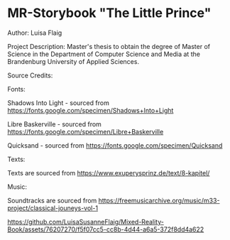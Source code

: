 # MR-Storybook "The Little Prince"

Author: Luisa Flaig

Project Description: Master's thesis to obtain the degree of Master of Science in the Department of Computer Science and Media at the Brandenburg University of Applied Sciences.

Source Credits:

Fonts:

Shadows Into Light - sourced from https://fonts.google.com/specimen/Shadows+Into+Light

Libre Baskerville - sourced from https://fonts.google.com/specimen/Libre+Baskerville

Quicksand - sourced from https://fonts.google.com/specimen/Quicksand

Texts:

Texts are sourced from https://www.exuperysprinz.de/text/8-kapitel/

Music:

Soundtracks are sourced from https://freemusicarchive.org/music/m33-project/classical-jouneys-vol-1




https://github.com/LuisaSusanneFlaig/Mixed-Reality-Book/assets/76207270/f5f07cc5-cc8b-4d44-a6a5-372f8dd4a622





